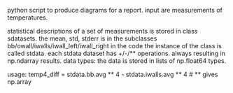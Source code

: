 python script to produce diagrams for a report.
input are measurements of temperatures.

statistical descriptions of a set of measurements is stored in class sdatasets.
the mean, std, stderr is in the subclasses bb/owall/iwalls/iwall_left/iwall_right
in the code the instance of the class is called stdata.
each stdata dataset has +/-/** operations. always resulting in np.ndarray results.
data types: the data is stored in lists of np.float64 types.

usage:
temp4_diff = stdata.bb.avg ** 4 - stdata.iwalls.avg ** 4 # ** gives np.array

